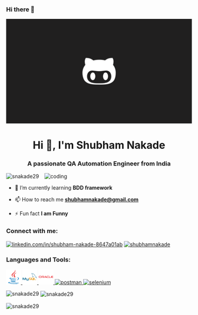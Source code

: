 ### Hi there 👋

![logo](https://github.com/snakade29/snakade29/blob/main/banner.png)
  <h1 align="center">Hi 👋, I'm Shubham Nakade</h1>
<h3 align="center">A passionate QA Automation Engineer from India</h3>

<img align="right" alt="coding" width="400" src="https://user-images.githubusercontent.com/55389276/140866485-8fb1c876-9a8f-4d6a-98dc-08c4981eaf70.gif">

<p align="left"> <img src="https://komarev.com/ghpvc/?username=snakade29&label=Profile%20views&color=0e75b6&style=flat" alt="snakade29" /> </p>

- 🌱 I’m currently learning **BDD framework**

- 📫 How to reach me **shubhamnakade@gmail.com**

- ⚡ Fun fact **I am Funny**

<h3 align="left">Connect with me:</h3>
<p align="left">
<a href="https://linkedin.com/in/linkedin.com/in/shubham-nakade-8647a01ab" target="blank"><img align="center" src="https://raw.githubusercontent.com/rahuldkjain/github-profile-readme-generator/master/src/images/icons/Social/linked-in-alt.svg" alt="linkedin.com/in/shubham-nakade-8647a01ab" height="30" width="40" /></a>
<a href="https://instagram.com/shubhamnakade" target="blank"><img align="center" src="https://raw.githubusercontent.com/rahuldkjain/github-profile-readme-generator/master/src/images/icons/Social/instagram.svg" alt="shubhamnakade" height="30" width="40" /></a>
</p>

<h3 align="left">Languages and Tools:</h3>
<p align="left"> <a href="https://www.java.com" target="_blank" rel="noreferrer"> <img src="https://raw.githubusercontent.com/devicons/devicon/master/icons/java/java-original.svg" alt="java" width="40" height="40"/> </a> <a href="https://www.mysql.com/" target="_blank" rel="noreferrer"> <img src="https://raw.githubusercontent.com/devicons/devicon/master/icons/mysql/mysql-original-wordmark.svg" alt="mysql" width="40" height="40"/> </a> <a href="https://www.oracle.com/" target="_blank" rel="noreferrer"> <img src="https://raw.githubusercontent.com/devicons/devicon/master/icons/oracle/oracle-original.svg" alt="oracle" width="40" height="40"/> </a> <a href="https://postman.com" target="_blank" rel="noreferrer"> <img src="https://www.vectorlogo.zone/logos/getpostman/getpostman-icon.svg" alt="postman" width="40" height="40"/> </a> <a href="https://www.selenium.dev" target="_blank" rel="noreferrer"> <img src="https://raw.githubusercontent.com/detain/svg-logos/780f25886640cef088af994181646db2f6b1a3f8/svg/selenium-logo.svg" alt="selenium" width="40" height="40"/> </a> </p>

<p><img align="left" src="https://github-readme-stats.vercel.app/api/top-langs?username=snakade29&show_icons=true&locale=en&layout=compact" alt="snakade29" /></p>

<p>&nbsp;<img align="center" src="https://github-readme-stats.vercel.app/api?username=snakade29&show_icons=true&locale=en" alt="snakade29" /></p>

<p><img align="center" src="https://github-readme-streak-stats.herokuapp.com/?user=snakade29&" alt="snakade29" /></p>
